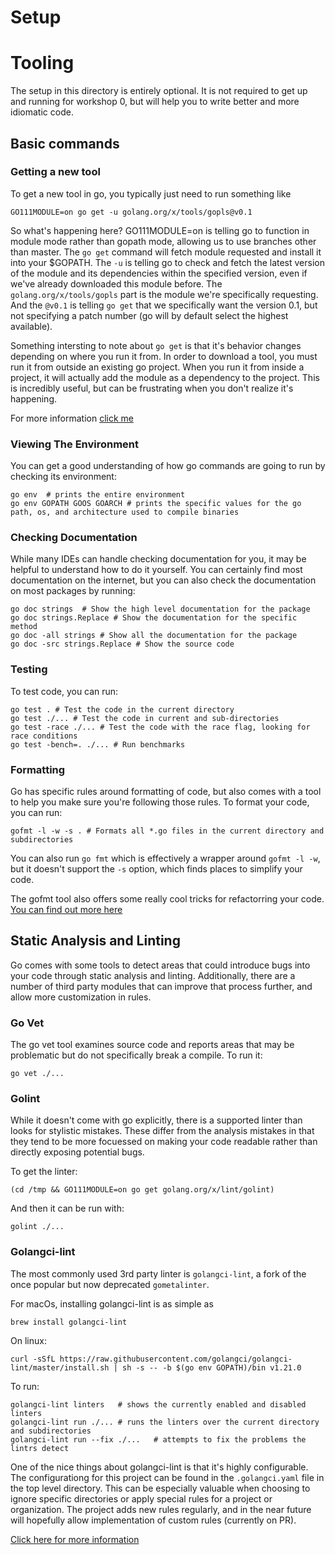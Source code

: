 # Setup

# Tooling
The setup in this directory is entirely optional. It is not required to get up and running for workshop 0, but will help you to write better and more idiomatic code.

## Basic commands

### Getting a new tool

To get a new tool in go, you typically just need to run something like 

```
GO111MODULE=on go get -u golang.org/x/tools/gopls@v0.1
```

So what's happening here? GO111MODULE=on is telling go to function in module mode rather than gopath mode, allowing us to use branches other than master. The `go get` command will fetch module requested and install it into your $GOPATH. The `-u` is telling go to check and fetch the latest version of the module and its dependencies within the specified version, even if we've already downloaded this module before. The `golang.org/x/tools/gopls` part is the module we're specifically requesting. And the `@v0.1` is telling `go get` that we specifically want the version 0.1, but not specifying a patch number (go will by default select the highest available).

Something intersting to note about `go get` is that it's behavior changes depending on where you run it from. In order to download a tool, you must run it from outside an existing go project. When you run it from inside a project, it will actually add the module as a dependency to the project. This is incredibly useful, but can be frustrating when you don't realize it's happening.

For more information [click me](https://dev.to/maelvls/why-is-go111module-everywhere-and-everything-about-go-modules-24k)

### Viewing The Environment

You can get a good understanding of how go commands are going to run by checking its environment:

```
go env  # prints the entire environment
go env GOPATH GOOS GOARCH # prints the specific values for the go path, os, and architecture used to compile binaries
```

### Checking Documentation

While many IDEs can handle checking documentation for you, it may be helpful to understand how to do it yourself. You can certainly find most documentation on the internet, but you can also check the documentation on most packages by running:

```
go doc strings  # Show the high level documentation for the package
go doc strings.Replace # Show the documentation for the specific method
go doc -all strings # Show all the documentation for the package
go doc -src strings.Replace # Show the source code
```

### Testing

To test code, you can run:

```
go test . # Test the code in the current directory
go test ./... # Test the code in current and sub-directories
go test -race ./... # Test the code with the race flag, looking for race conditions
go test -bench=. ./... # Run benchmarks
```

### Formatting

Go has specific rules around formatting of code, but also comes with a tool to help you make sure you're following those rules. To format your code, you can run:

```
gofmt -l -w -s . # Formats all *.go files in the current directory and subdirectories
```

You can also run `go fmt` which is effectively a wrapper around `gofmt -l -w`, but it doesn't support the `-s` option, which finds places to simplify your code.

The gofmt tool also offers some really cool tricks for refactorring your code. [You can find out more here](https://blog.golang.org/go-fmt-your-code)

## Static Analysis and Linting

Go comes with some tools to detect areas that could introduce bugs into your code through static analysis and linting. Additionally, there are a number of third party modules that can improve that process further, and allow more customization in rules.

### Go Vet

The go vet tool examines source code and reports areas that may be problematic but do not specifically break a compile. To run it:

```
go vet ./...
```

### Golint

While it doesn't come with go explicitly, there is a supported linter than looks for stylistic mistakes. These differ from the analysis mistakes in that they tend to be more focuessed on making your code readable rather than directly exposing potential bugs.

To get the linter:

```
(cd /tmp && GO111MODULE=on go get golang.org/x/lint/golint)
```

And then it can be run with:

```
golint ./...
```

### Golangci-lint

The most commonly used 3rd party linter is `golangci-lint`, a fork of the once popular but now deprecated `gometalinter`.

For macOs, installing golangci-lint is as simple as

```
brew install golangci-lint
```

On linux:

```
curl -sSfL https://raw.githubusercontent.com/golangci/golangci-lint/master/install.sh | sh -s -- -b $(go env GOPATH)/bin v1.21.0
```

To run:

```
golangci-lint linters   # shows the currently enabled and disabled linters
golangci-lint run ./... # runs the linters over the current directory and subdirectories
golangci-lint run --fix ./...   # attempts to fix the problems the lintrs detect
```

One of the nice things about golangci-lint is that it's highly configurable. The configurationg for this project can be found in the `.golangci.yaml` file in the top level directory. This can be especially valuable when choosing to ignore specific directories or apply special rules for a project or organization. The project adds new rules regularly, and in the near future will hopefully allow implementation of custom rules (currently on PR).

[Click here for more information](https://github.com/golangci/golangci-lint)
